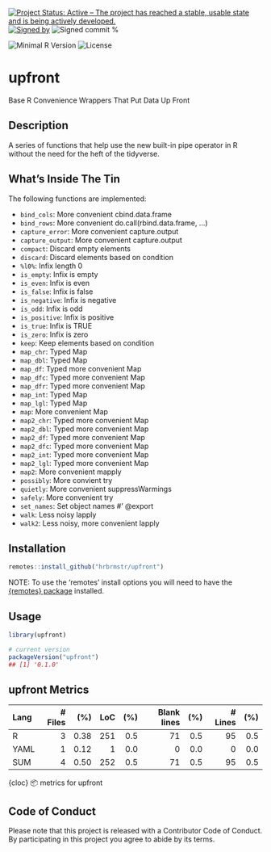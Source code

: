 
[![Project Status: Active – The project has reached a stable, usable
state and is being actively
developed.](https://www.repostatus.org/badges/latest/active.svg)](https://www.repostatus.org/#active)
[![Signed
by](https://img.shields.io/badge/Keybase-Verified-brightgreen.svg)](https://keybase.io/hrbrmstr)
![Signed commit
%](https://img.shields.io/badge/Signed_Commits-100%25-lightgrey.svg)

![Minimal R
Version](https://img.shields.io/badge/R%3E%3D-4.0.0-blue.svg)
![License](https://img.shields.io/badge/License-MIT-blue.svg)

# upfront

Base R Convenience Wrappers That Put Data Up Front

## Description

A series of functions that help use the new built-in pipe operator in R
without the need for the heft of the tidyverse.

## What’s Inside The Tin

The following functions are implemented:

- `bind_cols`: More convenient cbind.data.frame
- `bind_rows`: More convenient do.call(rbind.data.frame, …)
- `capture_error`: More convenient capture.output
- `capture_output`: More convenient capture.output
- `compact`: Discard empty elements
- `discard`: Discard elements based on condition
- `%l0%`: Infix length 0
- `is_empty`: Infix is empty
- `is_even`: Infix is even
- `is_false`: Infix is false
- `is_negative`: Infix is negative
- `is_odd`: Infix is odd
- `is_positive`: Infix is positive
- `is_true`: Infix is TRUE
- `is_zero`: Infix is zero
- `keep`: Keep elements based on condition
- `map_chr`: Typed Map
- `map_dbl`: Typed Map
- `map_df`: Typed more convenient Map
- `map_dfc`: Typed more convenient Map
- `map_dfr`: Typed more convenient Map
- `map_int`: Typed Map
- `map_lgl`: Typed Map
- `map`: More convenient Map
- `map2_chr`: Typed more convenient Map
- `map2_dbl`: Typed more convenient Map
- `map2_df`: Typed more convenient Map
- `map2_dfc`: Typed more convenient Map
- `map2_int`: Typed more convenient Map
- `map2_lgl`: Typed more convenient Map
- `map2`: More convenient mapply
- `possibly`: More convient try
- `quietly`: More convenient suppressWarmings
- `safely`: More convenient try
- `set_names`: Set object names \#’ @export
- `walk`: Less noisy lapply
- `walk2`: Less noisy, more convenient lapply

## Installation

``` r
remotes::install_github("hrbrmstr/upfront")
```

NOTE: To use the ‘remotes’ install options you will need to have the
[{remotes} package](https://github.com/r-lib/remotes) installed.

## Usage

``` r
library(upfront)

# current version
packageVersion("upfront")
## [1] '0.1.0'
```

## upfront Metrics

| Lang | \# Files |  (%) | LoC | (%) | Blank lines | (%) | \# Lines | (%) |
|:-----|---------:|-----:|----:|----:|------------:|----:|---------:|----:|
| R    |        3 | 0.38 | 251 | 0.5 |          71 | 0.5 |       95 | 0.5 |
| YAML |        1 | 0.12 |   1 | 0.0 |           0 | 0.0 |        0 | 0.0 |
| SUM  |        4 | 0.50 | 252 | 0.5 |          71 | 0.5 |       95 | 0.5 |

{cloc} 📦 metrics for upfront

## Code of Conduct

Please note that this project is released with a Contributor Code of
Conduct. By participating in this project you agree to abide by its
terms.
